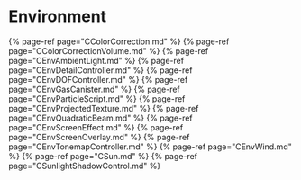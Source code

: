 # Environment


{% page-ref page="CColorCorrection.md" %}
{% page-ref page="CColorCorrectionVolume.md" %}
{% page-ref page="CEnvAmbientLight.md" %}
{% page-ref page="CEnvDetailController.md" %}
{% page-ref page="CEnvDOFController.md" %}
{% page-ref page="CEnvGasCanister.md" %}
{% page-ref page="CEnvParticleScript.md" %}
{% page-ref page="CEnvProjectedTexture.md" %}
{% page-ref page="CEnvQuadraticBeam.md" %}
{% page-ref page="CEnvScreenEffect.md" %}
{% page-ref page="CEnvScreenOverlay.md" %}
{% page-ref page="CEnvTonemapController.md" %}
{% page-ref page="CEnvWind.md" %}
{% page-ref page="CSun.md" %}
{% page-ref page="CSunlightShadowControl.md" %}
